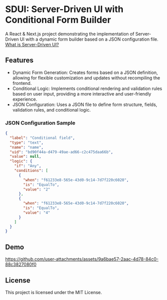 # SDUI: Server-Driven UI with Conditional Form Builder

A React & Next.js project demonstrating the implementation of Server-Driven UI with a dynamic form builder based on a JSON configuration file. [What is Server-Driven UI?](https://www.judo.app/blog/server-driven-ui)

## Features

- Dynamic Form Generation: Creates forms based on a JSON definition, allowing for flexible customization and updates without recompiling the frontend.
- Conditional Logic: Implements conditional rendering and validation rules based on user input, providing a more interactive and user-friendly experience.
- JSON Configuration: Uses a JSON file to define form structure, fields, validation rules, and conditional logic.

### JSON Configuration Sample

```json
{
  "label": "Conditional field",
  "type": "text",
  "name": "name",
  "uid": "bd90f44a-d479-49ae-ad66-c2c475daa66b",
  "value": null,
  "logic": {
    "if": "Any",
    "conditions": [
      {
        "when": "f61233e8-565e-43d0-9c14-7d7f220c6020",
        "is": "EqualTo",
        "value": "2"
      },
      {
        "when": "f61233e8-565e-43d0-9c14-7d7f220c6020",
        "is": "EqualTo",
        "value": "4"
      }
    ]
  }
}
```

## Demo

https://github.com/user-attachments/assets/9a6bae57-2aac-4d78-84c0-88c3827080f0

## License

This project is licensed under the MIT License.
